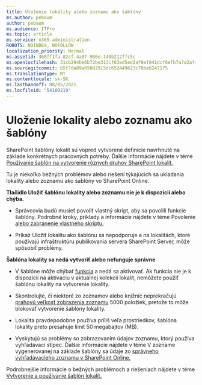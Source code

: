 ```yaml
---
title: Uloženie lokality alebo zoznamu ako šablóny
ms.author: pebaum
author: pebaum
ms.audience: ITPro
ms.topic: article
ms.service: o365-administration
ROBOTS: NOINDEX, NOFOLLOW
localization_priority: Normal
ms.assetid: 368ff1fa-82cf-4a07-986e-140b212ffc5c
ms.openlocfilehash: 31cb294be6b72be313cf63ed5ed2af0ef041dcf6efb7a7a2af4e1b6a9a149c43
ms.sourcegitcommit: b5f7da89a650d2915dc652449623c78be6247175
ms.translationtype: MT
ms.contentlocale: sk-SK
ms.lasthandoff: 08/05/2021
ms.locfileid: "54109219"
---
```

# <a name="save-site-or-list-as-a-template"></a>Uloženie lokality alebo zoznamu ako šablóny

SharePoint šablóny lokalít sú vopred vytvorené definície navrhnuté na základe konkrétnych pracovných potreby. Ďalšie informácie nájdete v téme [Používanie šablón na vytvorenie rôznych druhov SharePoint lokalít.](https://support.office.com/article/using-templates-to-create-different-kinds-of-sharepoint-sites-449eccec-ff99-4cf3-b62e-dcfee37e8da4)

Tu je niekoľko bežných problémov alebo riešení týkajúcich sa ukladania lokality alebo zoznamu ako šablóny vo SharePoint Online.

**Tlačidlo Uložiť šablónu lokality alebo zoznamu nie je k dispozícii alebo chýba.** 

- Správcovia budú musieť povoliť vlastný skript, aby sa povolili funkcie šablóny. Podrobné kroky, príklady a informácie nájdete v téme Povolenie [alebo zabránenie vlastného skriptu.](https://docs.microsoft.com/sharepoint/allow-or-prevent-custom-script)


- Príkaz Uložiť lokalitu ako šablónu sa nepodporuje a na lokalitách, ktoré používajú infraštruktúru publikovania servera SharePoint Server, môže spôsobiť problémy.


**Šablóna lokality sa nedá vytvoriť alebo nefunguje správne**

- V šablóne môže chýbať [funkcia](https://social.technet.microsoft.com/wiki/contents/articles/14423.sharepoint-2013-existing-features-guid.aspx) a nedá sa aktivovať. Ak funkcia nie je k dispozícii na aktiváciu v aktuálnej kolekcii lokalít, nemôžete použiť šablónu lokality na vytvorenie lokality.


- Skontrolujte, či niektoré zo zoznamov alebo knižníc neprekračujú [prahovú veľkosť zobrazenia zoznamu](https://support.office.com/article/Manage-large-lists-and-libraries-in-SharePoint-B8588DAE-9387-48C2-9248-C24122F07C59) 5000 položiek, pretože to môže blokovať vytvorenie šablóny lokality.


- Lokalita pravdepodobne používa príliš veľa prostriedkov, šablóna lokality preto presahuje limit 50 megabajtov (MB).


- Vyskytujú sa problémy so zobrazovaním údajov zoznamu, ktorý používa vyhľadávací stĺpec. Ďalšie informácie nájdete v téme V zozname vygenerovanej na základe šablóny sa údaje zo [správneho vyhľadávacieho zoznamu v SharePoint Online.](https://docs.microsoft.com/sharepoint/support/lists-and-libraries/template-generated-list-incorrect-data)


Podrobnejšie informácie o bežných problémoch a riešeniach nájdete v téme [Vytvorenie a používanie šablón lokalít.](https://support.office.com/article/Create-and-use-site-templates-60371B0F-00E0-4C49-A844-34759EBDD989)

